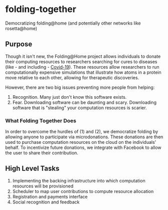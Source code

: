 # folding-together
Democratizing folding@home (and potentially other networks like rosetta@home)

## Purpose
Though it isn't new, the Folding@Home project allows individuals to donate their computing resources to researchers searching for cures to diseases (like - and including - [Covid-19](https://foldingathome.org/covid19/)). These resources allow researchers to run computationally expensive simulations that illustrate how atoms in a protein move relative to each other, allowing for therapeutic discoveries.

However, there are two big issues preventing more people from helping:

1. Recognition. Many just don't know this software exists.
2. Fear. Downloading software can be daunting and scary. Downloading software that is "stealing" your computation resources is scarier.

### What Folding Together Does
In order to overcome the hurdles of (1) and (2), we democratize folding by allowing anyone to participate via microdonations. These donations are then used to purchase computation resources on the cloud on the individuals' behalf. To incentivize future donations, we integrate with Facebook to allow the user to share their contribution.

## High Level Tasks

1. Implementing the backing infrastructure into which computation resources will be provisioned
2. Scheduler to map user contributions to compute resource allocation
3. Registration and payments interface
4. Social recognition and feedback
